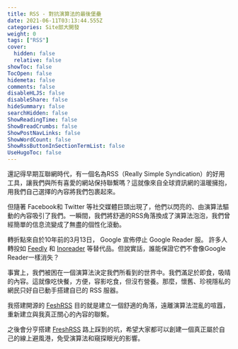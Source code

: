 ```yaml
---
title: RSS - 對抗演算法的最後堡壘
date: 2021-06-11T03:13:44.555Z
categories: Site部大開發
weight: 0
tags: ["RSS"]
cover:
  hidden: false
  relative: false
showToc: false
TocOpen: false
hidemeta: false
comments: false
disableHLJS: false
disableShare: false
hideSummary: false
searchHidden: false
ShowReadingTime: false
ShowBreadCrumbs: false
ShowPostNavLinks: false
ShowWordCount: false
ShowRssButtonInSectionTermList: false
UseHugoToc: false
---
```


還記得早期互聯網時代，有一個名為RSS（Really Simple Syndication）的好用工具，讓我們與所有喜愛的網站保持聯繫嗎？這就像來自全球資訊網的溫暖擁抱，用我們自己選擇的內容將我們包裹起來。

但隨著 Facebook和 Twitter 等社交媒體巨頭出現了，他們以閃亮的、由演算法驅動的內容吸引了我們。一瞬間，我們將舒適的RSS角落換成了演算法泡泡，我們曾經簡單的信息流變成了無盡的個性化滾動。

轉折點來自於10年前的3月13日， Google 宣佈停止 Google Reader 服。 許多人轉投如 [Feedly](https://feedly.com/) 和 [Inoreader](https://www.inoreader.com/) 等替代品。但說實話，誰能保證它們不會像Google Reader一樣消失？

事實上，我們被困在一個演算法決定我們所看到的世界中。我們滿足於即食，吸晴的內容。這就像吃快餐，方便，容影吃食，但沒冇營養。那麼，懷舊、珍視隱私的網民只好自已動手搭建自已的 RSS 服器。

我搭建開源的 [FeshRSS](https://www.freshrss.com) 目的就是建立一個舒適的角落，遠離演算法混亂的喧囂，重新建立與我真正關心的內容的聯繫。

之後會分亨搭建 [FreshRSS](https://wwww.freshrss.com) 路上踩到的坑，希望大家都可以創建一個真正屬於自己的線上避風港，免受演算法和窺探眼光的影響。
